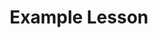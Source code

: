 ---
layout: lesson
title: Example Lesson
excerpt: "Lesson Paths"
modified: 2018-07-1
sections: 
    - name: 'Introduction'
      steps:
        - type: video
          src: 'http://file-examples.com/wp-content/uploads/2017/04/file_example_MP4_1280_10MG.mp4'
          text: Text Intro Step 1
        - type: image
          src: 'https://fakeimg.pl/700x500/?text=Intro_2'
          text: Text Intro Step 2
        - type: image
          src: 'https://fakeimg.pl/700x500/?text=Intro_3'
          text: Text Intro Step 3
        - type: image
          src: 'https://fakeimg.pl/700x500/?text=Intro_4'
          text: Text Intro Step 4
        - type: image
          src: 'https://fakeimg.pl/700x500/?text=Intro_5'
          text: Text Intro Step 5
    - name: 'Build'
      steps:
        - type: image
          src: 'https://fakeimg.pl/700x500/?text=Build_1'
          text: Text Build Step 1
        - type: image
          src: 'https://fakeimg.pl/700x500/?text=Build_2'
          text: Text Build Step 2
        - type: image
          src: 'https://fakeimg.pl/700x500/?text=Build_3'
          text: Text Build Step 3
        - type: image
          src: 'https://fakeimg.pl/700x500/?text=Build_4'
          text: Text Build Step 4
        - type: image
          src: 'https://fakeimg.pl/700x500/?text=Build_5'
          text: Text Build Step 5
        - type: image
          src: 'https://fakeimg.pl/700x500/?text=Build_6'
          text: Text Build Step 6
        - type: image
          src: 'https://fakeimg.pl/700x500/?text=Build_7'
          text: Text Build Step 7
        - type: image
          src: 'https://fakeimg.pl/700x500/?text=Build_8'
          text: Text Build Step 8
        - type: image
          src: 'https://fakeimg.pl/700x500/?text=Build_9'
          text: Text Build Step 9
        - type: image
          src: 'https://fakeimg.pl/700x500/?text=Build_10'
          text: Text Build Step 10
    - name: 'Coding 1'
      steps:
        - type: image
          src: 'https://fakeimg.pl/700x500/?text=1_Coding_1'
          text: Text 1_Coding Step 1
        - type: image
          src: 'https://fakeimg.pl/700x500/?text=1_Coding_2'
          text: Text 1_Coding Step 2
        - type: video
          src: 'http://commondatastorage.googleapis.com/gtv-videos-bucket/sample/BigBuckBunny.mp4'
          text: Text 1_Coding Step 3
        - type: image
          src: 'https://fakeimg.pl/700x500/?text=1_Coding_4'
          text: Text 1_Coding Step 4
        - type: image
          src: 'https://fakeimg.pl/700x500/?text=1_Coding_5'
          text: Text 1_Coding Step 5
        - type: image
          src: 'https://fakeimg.pl/700x500/?text=1_Coding_6'
          text: Text 1_Coding Step 6
        - type: image
          src: 'https://fakeimg.pl/700x500/?text=1_Coding_7'
          text: Text 1_Coding Step 7
        - type: image
          src: 'https://fakeimg.pl/700x500/?text=1_Coding_8'
          text: Text 1_Coding Step 8
        - type: image
          src: 'https://fakeimg.pl/700x500/?text=1_Coding_9'
          text: Text 1_Coding Step 9
        - type: image
          src: 'https://fakeimg.pl/700x500/?text=1_Coding_10'
          text: Text 1_Coding Step 10
    - name: 'Challenge 1'
      steps:
        - type: image
          src: 'https://fakeimg.pl/700x500/?text=Challenge_1'
          text: Text Challenge 1
    - name: 'Coding 2'
      steps:
        - type: image
          src: 'https://fakeimg.pl/700x500/?text=2_Coding_1'
          text: Text 2_Coding Step 1
        - type: image
          src: 'https://fakeimg.pl/700x500/?text=2_Coding_2'
          text: Text 2_Coding Step 2
        - type: video
          src: 'https://fakeimg.pl/700x500/?text=2_Coding_3'
          text: Text 2_Coding Step 3
        - type: image
          src: 'http://commondatastorage.googleapis.com/gtv-videos-bucket/sample/BigBuckBunny.mp4'
          text: Text 2_Coding Step 4
        - type: image
          src: 'https://fakeimg.pl/700x500/?text=2_Coding_5'
          text: Text 2_Coding Step 5
        - type: image
          src: 'https://fakeimg.pl/700x500/?text=2_Coding_6'
          text: Text 2_Coding Step 6
        - type: image
          src: 'https://fakeimg.pl/700x500/?text=2_Coding_7'
          text: Text 2_Coding Step 7
        - type: image
          src: 'https://fakeimg.pl/700x500/?text=2_Coding_8'
          text: Text 2_Coding Step 8
        - type: image
          src: 'https://fakeimg.pl/700x500/?text=2_Coding_9'
          text: Text 2_Coding Step 9
        - type: image
          src: 'https://fakeimg.pl/700x500/?text=2_Coding_10'
          text: Text 2_Coding Step 10
    - name: 'Challenge 2'
      steps:
        - type: image
          src: 'https://fakeimg.pl/700x500/?text=2_Challenge_1'
          text: Text Challenge 2 Step 1
        - type: image
          src: 'https://fakeimg.pl/700x500/?text=2_Challenge_2'
          text: Text Challenge 2 Step 2

---